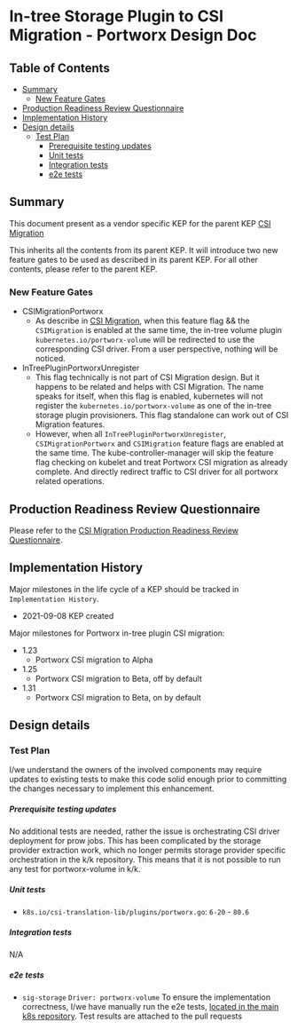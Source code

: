 # In-tree Storage Plugin to CSI Migration - Portworx Design Doc

## Table of Contents

<!-- toc -->
- [Summary](#summary)
  - [New Feature Gates](#new-feature-gates)
- [Production Readiness Review Questionnaire](#production-readiness-review-questionnaire)
- [Implementation History](#implementation-history)
- [Design details](#design-details)
  - [Test Plan](#test-plan)
      - [Prerequisite testing updates](#prerequisite-testing-updates)
      - [Unit tests](#unit-tests)
      - [Integration tests](#integration-tests)
      - [e2e tests](#e2e-tests)
<!-- /toc -->


## Summary

This document present as a vendor specific KEP for the parent KEP
[CSI Migration](https://github.com/kubernetes/enhancements/tree/master/keps/sig-storage/625-csi-migration)

This inherits all the contents from its parent KEP. It will introduce two new feature gates to be 
used as described in its parent KEP. For all other contents, please refer to the parent KEP.

### New Feature Gates

- CSIMigrationPortworx
  - As describe in [CSI Migration](https://github.com/kubernetes/enhancements/tree/master/keps/sig-storage/625-csi-migration), 
  when this feature flag && the `CSIMigration` is enabled at the same time, the in-tree volume 
  plugin `kubernetes.io/portworx-volume` will be redirected to use the corresponding CSI driver. From a 
  user perspective, nothing will be noticed.
- InTreePluginPortworxUnregister
  - This flag technically is not part of CSI Migration design. But it happens to be related and helps with 
  CSI Migration. The name speaks for itself, when this flag is enabled, kubernetes will not register the 
  `kubernetes.io/portworx-volume` as one of the in-tree storage plugin provisioners. This flag standalone 
  can work out of CSI Migration features.
  - However, when all `InTreePluginPortworxUnregister`, `CSIMigrationPortworx` and `CSIMigration` feature 
  flags are enabled at the same time. The kube-controller-manager will skip the feature flag checking 
  on kubelet and treat Portworx CSI migration as already complete. And directly redirect traffic to CSI 
  driver for all portworx related operations.


## Production Readiness Review Questionnaire

Please refer to the [CSI Migration Production Readiness Review Questionnaire](https://github.com/kubernetes/enhancements/tree/master/keps/sig-storage/625-csi-migration#production-readiness-review-questionnaire).

## Implementation History

Major milestones in the life cycle of a KEP should be tracked in `Implementation History`.

- 2021-09-08 KEP created

Major milestones for Portworx in-tree plugin CSI migration:

- 1.23
  - Portworx CSI migration to Alpha
- 1.25
  - Portworx CSI migration to Beta, off by default
- 1.31
  - Portworx CSI migration to Beta, on by default

## Design details

### Test Plan

 I/we understand the owners of the involved components may require updates to
existing tests to make this code solid enough prior to committing the changes necessary
to implement this enhancement.

##### Prerequisite testing updates

No additional tests are needed, rather the issue is orchestrating CSI driver
deployment for prow jobs. This has been complicated by the storage provider
extraction work, which no longer permits storage provider specific orchestration
in the k/k repository. This means that it is not possible to run any test for
portworx-volume in k/k.

##### Unit tests

- `k8s.io/csi-translation-lib/plugins/portworx.go`: `6-20` - `80.6`

##### Integration tests

N/A

##### e2e tests

- `sig-storage` `Driver: portworx-volume` To ensure the implementation correctness, I/we have manually run the e2e tests, [located in the main k8s repository](https://github.com/kubernetes/kubernetes/blob/master/test/e2e/storage/drivers/in_tree.go). Test results are attached to the pull requests 
